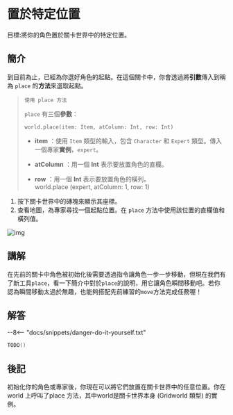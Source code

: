 # 置於特定位置

目標:將你的角色置於關卡世界中的特定位置。

## 簡介

到目前為止，已經為你選好角色的起點。在這個關卡中，你會透過將**引數**傳入到稱為 `place` 的**方法**來選取起點。
> `使用 place 方法`
>
> `place` 有三個**參數**：
> 
> `world.place(item: Item, atColumn: Int, row: Int)`
> 
> + **item** ：使用 `Item` 類型的輸入，包含 `Character` 和 `Expert` 類型。傳入一個專家**實例**，`expert`。
> 
> + **atColumn** ：用一個 **Int** 表示要放置角色的直欄。
> 
> + **row** ：用一個 **Int** 表示要放置角色的橫列。 
> <br> world.place (expert, atColumn: 1, row: 1)

1. 按下關卡世界中的磚塊來顯示其座標。
2. 查看地圖，為專家尋找一個起點位置。在 `place` 方法中使用該位置的直欄值和橫列值。

![img](https://ppt.cc/fddEQx)

## 講解

在先前的關卡中角色被初始化後需要透過指令讓角色一步一步移動，但現在我們有了新工具`place`，看一下簡介中對於`place`的說明，用它讓角色瞬間移動吧。若你認為瞬間移動太過於無趣，也能夠搭配先前練習的`move`方法完成任務喔！

## 解答

--8<-- "docs/snippets/danger-do-it-yourself.txt"

```swift linenums="1"
TODO()
```

## 後記

初始化你的角色或專家後，你現在可以將它們放置在關卡世界中的任意位置。你在 world 上呼叫了place 方法，其中world是關卡世界本身 (Gridworld 類型) 的實例。

